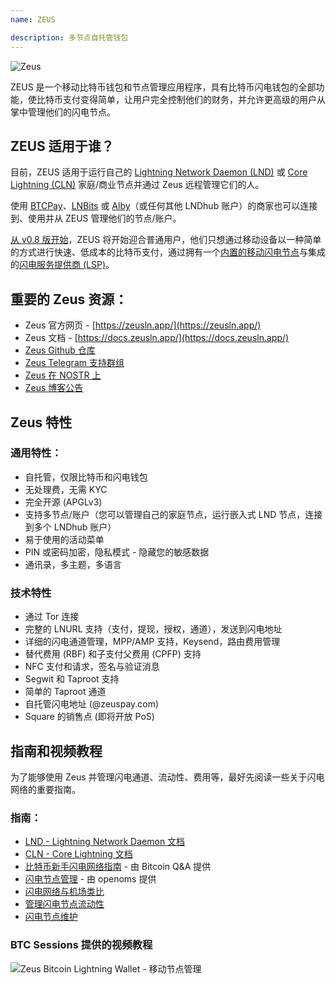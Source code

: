 ```yaml
---
name: ZEUS

description: 多节点自托管钱包
---
```


![Zeus](assets/zeus_intro.webp)

ZEUS 是一个移动比特币钱包和节点管理应用程序，具有比特币闪电钱包的全部功能，使比特币支付变得简单，让用户完全控制他们的财务，并允许更高级的用户从掌中管理他们的闪电节点。

## ZEUS 适用于谁？
目前，ZEUS 适用于运行自己的 [Lightning Network Daemon (LND)](https://lightning.engineering/) 或 [Core Lightning (CLN)](https://blockstream.com/lightning/) 家庭/商业节点并通过 Zeus 远程管理它们的人。

使用 [BTCPay](https://btcpayserver.org/)、[LNBits](https://lnbits.com/) 或 [Alby](https://getalby.com/)（或任何其他 LNDhub 账户）的商家也可以连接到、使用并从 ZEUS 管理他们的节点/账户。

[从 v0.8 版开始](https://blog.zeusln.com/zeus-v0-8-0-open-beta/)，ZEUS 将开始迎合普通用户，他们只想通过移动设备以一种简单的方式进行快速、低成本的比特币支付，通过拥有一个[内置的移动闪电节点](https://docs.zeusln.app/category/embedded-node)与集成的[闪电服务提供商 (LSP)](https://docs.zeusln.app/lsp/intro)。

## 重要的 Zeus 资源：
- Zeus 官方网页 - [https://zeusln.app/](https://zeusln.app/)
- Zeus 文档 - [https://docs.zeusln.app/](https://docs.zeusln.app/)
- [Zeus Github 仓库](https://github.com/ZeusLN/zeus)
- [Zeus Telegram 支持群组](https://t.me/ZeusLN)
- [Zeus 在 NOSTR 上](https://iris.to/zeus@zeusln.app)
- [Zeus 博客公告](https://blog.zeusln.com)

## Zeus 特性
### 通用特性：
- 自托管，仅限比特币和闪电钱包
- 无处理费，无需 KYC
- 完全开源 (APGLv3)
- 支持多节点/账户（您可以管理自己的家庭节点，运行嵌入式 LND 节点，连接到多个 LNDhub 账户）
- 易于使用的活动菜单
- PIN 或密码加密，隐私模式 - 隐藏您的敏感数据
- 通讯录，多主题，多语言

### 技术特性
- 通过 Tor 连接
- 完整的 LNURL 支持（支付，提现，授权，通道），发送到闪电地址
- 详细的闪电通道管理，MPP/AMP 支持，Keysend，路由费用管理
- 替代费用 (RBF) 和子支付父费用 (CPFP) 支持
- NFC 支付和请求，签名与验证消息
- Segwit 和 Taproot 支持
- 简单的 Taproot 通道
- 自托管闪电地址 (@zeuspay.com)
- Square 的销售点 (即将开放 PoS)

## 指南和视频教程
为了能够使用 Zeus 并管理闪电通道、流动性、费用等，最好先阅读一些关于闪电网络的重要指南。

### 指南：
- [LND - Lightning Network Daemon 文档](https://docs.lightning.engineering/)
- [CLN - Core Lightning 文档](https://lightning.readthedocs.io/index.html)
- [比特币新手闪电网络指南](https://bitcoiner.guide/lightning/) - 由 Bitcoin Q&A 提供
- [闪电节点管理](https://www.lightningnode.info/) - 由 openoms 提供
- [闪电网络与机场类比](https://darthcoin.substack.com/p/the-lightning-network-and-the-airport)
- [管理闪电节点流动性](https://darthcoin.substack.com/p/managing-lightning-node-liquidity)
- [闪电节点维护](https://darthcoin.substack.com/p/lightning-node-maintenance)

### BTC Sessions 提供的视频教程

![Zeus Bitcoin Lightning Wallet - 移动节点管理](https://youtu.be/hmmehTnV3ys)